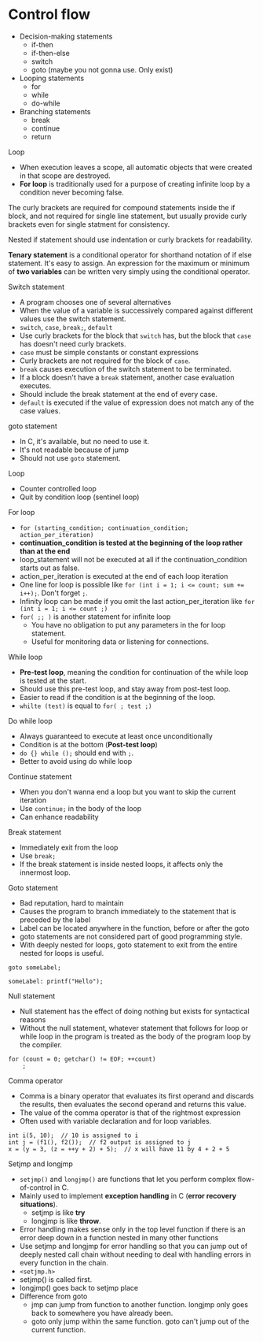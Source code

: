 # Control flow

- Decision-making statements
  - if-then
  - if-then-else
  - switch
  - goto (maybe you not gonna use. Only exist)
- Looping statements
  - for
  - while
  - do-while
- Branching statements
  - break
  - continue
  - return

Loop
- When execution leaves a scope, all automatic objects that were created in that scope are destroyed.
- **For loop** is traditionally used for a purpose of creating infinite loop by a condition never becoming false.

The curly brackets are required for compound statements inside the if block, and not required for single line statement, but usually provide curly brackets even for single statment for consistency.

Nested if statement should use indentation or curly brackets for readability.

**Tenary statement** is a conditional operator for shorthand notation of if else statement. It's easy to assign. An expression for the maximum or minimum of **two variables** can be written very simply using the conditional operator.

Switch statement
- A program chooses one of several alternatives
- When the value of a variable is successively compared against different values use the switch statement.
- `switch`, `case`, `break;`, `default`
- Use curly brackets for the block that `switch` has, but the block that `case` has doesn't need curly brackets.
- `case` must be simple constants or constant expressions
- Curly brackets are not required for the block of `case`.
- `break` causes execution of the switch statement to be terminated.
- If a block doesn't have a `break` statement, another case evaluation executes.
- Should include the break statement at the end of every case.
- `default` is executed if the value of expression does not match any of the case values.

goto statement
- In C, it's available, but no need to use it.
- It's not readable because of jump
- Should not use `goto` statement.

Loop
- Counter controlled loop
- Quit by condition loop (sentinel loop)

For loop
- `for (starting_condition; continuation_condition; action_per_iteration)`
- **continuation_condition is tested at the beginning of the loop rather than at the end**
- loop_statement will not be executed at all if the continuation_condition starts out as false.
- action_per_iteration is executed at the end of each loop iteration
- One line for loop is possible like `for (int i = 1; i <= count; sum += i++);`. Don't forget `;`.
- Infinity loop can be made if you omit the last action_per_iteration like `for (int i = 1; i <= count ;)`
- `for( ;; )` is another statement for infinite loop
  - You have no obligation to put any parameters in the for loop statement.
  - Useful for monitoring data or listening for connections.

While loop
- **Pre-test loop**, meaning the condition for continuation of the while loop is tested at the start.
- Should use this pre-test loop, and stay away from post-test loop.
- Easier to read if the condition is at the beginning of the loop.
- `whilte (test)` is equal to `for( ; test ;)`

Do while loop
- Always guaranteed to execute at least once unconditionally
- Condition is at the bottom (**Post-test loop**)
- `do {} while ();` should end with `;`.
- Better to avoid using do while loop

Continue statement
- When you don't wanna end a loop but you want to skip the current iteration
- Use `continue;` in the body of the loop
- Can enhance readability

Break statement
- Immediately exit from the loop
- Use `break;`
- If the break statement is inside nested loops, it affects only the innermost loop.

Goto statement
- Bad reputation, hard to maintain
- Causes the program to branch immediately to the statement that is preceded by the label
- Label can be located anywhere in the function, before or after the goto
- goto statements are not considered part of good programming style.
- With deeply nested for loops, goto statement to exit from the entire nested for loops is useful.

```
goto someLabel;

someLabel: printf("Hello");
```

Null statement
- Null statement has the effect of doing nothing but exists for syntactical reasons
- Without the null statement, whatever statement that follows for loop or while loop in the program is treated as the body of the program loop by the compiler.

```
for (count = 0; getchar() != EOF; ++count)
    ;
```

Comma operator
- Comma is a binary operator that evaluates its first operand and discards the results, then evaluates the second operand and returns this value.
- The value of the comma operator is that of the rightmost expression
- Often used with variable declaration and for loop variables. 
```
int i(5, 10);  // 10 is assigned to i
int j = (f1(), f2());  // f2 output is assigned to j
x = (y = 3, (z = ++y + 2) + 5);  // x will have 11 by 4 + 2 + 5
```

Setjmp and longjmp
- `setjmp()` and `longjmp()` are functions that let you perform complex flow-of-control in C.
- Mainly used to implement **exception handling** in C (**error recovery situations**).
  - setjmp is like **try**
  - longjmp is like **throw**.
- Error handling makes sense only in the top level function if there is an error deep down in a function nested in many other functions
- Use setjmp and longjmp for error handling so that you can jump out of deeply nested call chain without needing to deal with handling errors in every function in the chain.
- `<setjmp.h>`
- setjmp() is called first.
- longjmp() goes back to setjmp place
- Difference from goto
  - jmp can jump from function to another function. longjmp only goes back to somewhere you have already been.
  - goto only jump within the same function. goto can't jump out of the current function.
